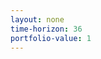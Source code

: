 ```yaml
---
layout: none
time-horizon: 36
portfolio-value: 1  
---
```

<html>
<head>
	<title>My first chart using FusionCharts Suite XT</title>
	<script type="text/javascript" src="https://cdn.fusioncharts.com/fusioncharts/latest/fusioncharts.js"></script>
	<script type="text/javascript" src="https://cdn.fusioncharts.com/fusioncharts/latest/themes/fusioncharts.theme.fusion.js"></script>
	<script type="text/javascript">

	</script>
	</head>
	<body>

{% include stock-script.html %}

<div id="chart-container2">The chart is loading. If the chart does not load, you probably have javascript disabled.</div>
	</body>
</html>
